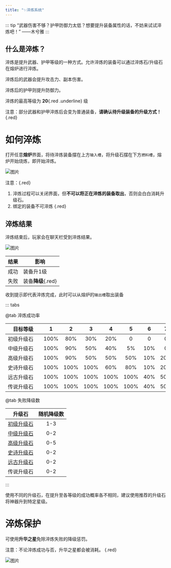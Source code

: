 ```yaml
---
title: "✨淬炼系统"
---
```


::: tip “武器伤害不够？护甲防御力太低？想要提升装备属性的话，不妨来试试淬炼吧！”
——木兮雅
:::

## 什么是淬炼？

淬炼是提升武器、护甲等级的一种方式。允许淬炼的装备可以通过淬炼石/升级石在熔炉进行淬炼。

淬炼后的武器会提升攻击力、副本伤害。

淬炼后的护甲则提升防御力。

淬炼的最高等级为 **20**{.red .underline} 级

注意：部分武器和护甲淬炼后会变为普通装备，**请确认待升级装备的升级方式！**
{.red}

# 如何淬炼

打开任意**熔炉**界面，将待淬炼装备摆在上方`输入槽`，将升级石摆在下方`燃料槽`，熔炉开始烧炼，即开始淬炼。

![图片](https://pic.imgdb.cn/item/66583352d9c307b7e9579102.webp)

注意：{.red}
1. 淬炼过程可以关闭界面，但**不可以将正在淬炼的装备取出**，否则会白白消耗升级石。
2. 绑定的装备不可淬炼
{.red}

## 淬炼结果

淬炼结束后，玩家会在聊天栏受到淬炼结果。

![图片](https://pic.imgdb.cn/item/66583352d9c307b7e9579132.webp)

| 结果 | 影响 |
| --- | --- |
| 成功 | 装备升1级 |
| 失败 | 装备**降级**{.red} |

收到提示即代表淬炼完成，此时可以从熔炉的`输出槽`取出装备

::: tabs

@tab 淬炼成功率

| 目标等级　　　　　<br> |   1  |   2  |   3  |   4  |   5  |   6  |   7  |   8  |   9  |  10  |  11  |  12  |  13  |  14  |  15  |  16  |  17  |  18  |  19  |  20  |
| -------------------- |:----:|:----:|:----:|:----:|:----:|:----:|:----:|:----:|:----:|:----:|:----:|:----:|:----:|:----:|:----:|:----:|:----:|:----:|:----:|:----:|
| 初级升级石            | 100% |  80% |  30% |  20% |   0  |   0  |   0  |   0  |   0  |   0  |   0  |   0  |   0  |   0  |   0  |   0  |   0  |   0  |   0  |   0  |
| 中级升级石            | 100% |  90% |  50% |  40% |   5% |  10% |   0  |   0  |   0  |   0  |   0  |   0  |   0  |   0  |   0  |   0  |   0  |   0  |   0  |   0  |
| 高级升级石            | 100% |  90% |  50% |  50% |  50% |  10% |  20% |  10% |   0  |   0  |   0  |   0  |   0  |   0  |   0  |   0  |   0  |   0  |   0  |   0  |
| 史诗升级石            | 100% | 100% | 100% |  60% |  80% |  10% |  20% |  30% |  40% |  30% |  10% |  10% |  10% |  10% |  10% |  10% |   5% |   5% |   5% |   1% |
| 远古升级石            | 100% | 100% | 100% | 100% | 100% |  40% |  50% |  10% |  12% |  30% |  10% |  10% |  10% |  10% |  10% |   5% |   5% |   5% |   5% |   2% |
| 传说升级石            | 100% | 100% | 100% | 100% | 100% |  40% |  50% |  10% |  12% |  30% |  15% |  15% |  15% |  15% |  15% |   6% |   7% |   6% |   6% |   8% |

@tab 失败降级数

| 升级石 | 随机降级数 |
|:------:|:---------:|
| [初级升级石](table/forge/upgrade/初级升级石.md) | 1-3 |
| [中级升级石](table/forge/upgrade/中级升级石.md) | 0-2 |
| [高级升级石](table/forge/upgrade/高级升级石.md) | 0-5 |
| [史诗升级石](table/forge/upgrade/史诗升级石.md) | 0-2 |
| [远古升级石](table/forge/upgrade/远古升级石.md) | 0-2 |
| 传说升级石 | 0-2 |

:::

使用不同的升级石，在提升至各等级的成功概率各不相同，建议使用推荐的升级石将神器升到特定星级。

# 淬炼保护

可使用**升华之星**免除淬炼失败的降级惩罚。

注意：不论淬炼成功与否，升华之星都会被消耗。
{.red}

![图片](https://pic.imgdb.cn/item/66583352d9c307b7e95791c7.webp)
